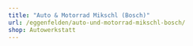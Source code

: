 ```yaml
---
title: "Auto & Motorrad Mikschl (Bosch)"
url: /eggenfelden/auto-und-motorrad-mikschl-bosch/
shop: Autowerkstatt
---
```

